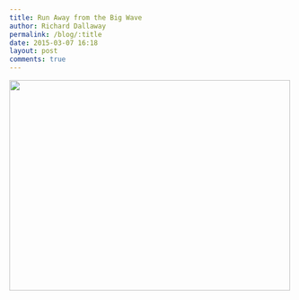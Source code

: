 ```yaml
---
title: Run Away from the Big Wave
author: Richard Dallaway
permalink: /blog/:title
date: 2015-03-07 16:18
layout: post
comments: true
---
```


<div><a href="//static.skitters.dallaway.com/tp_2015-03-07_10_29_01.jpg"><img src="//static.skitters.dallaway.com/tp_thumb_2015-03-07_10_29_01.jpg" width="500" height="375"/></a></div>

 
      
